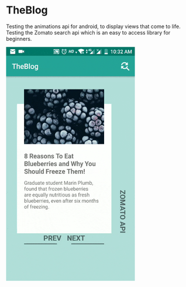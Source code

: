 # TheBlog

Testing the animations api for android, to display views that come to life.
Testing the Zomato search api which is an easy to access library for beginners.

![alt text](https://github.com/jami4n/TheBlog/blob/master/theBlog.gif)


